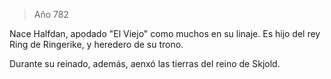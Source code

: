 > Año 782

Nace Halfdan, apodado "El Viejo" como muchos en su linaje. Es hijo del rey Ring de Ringerike, y heredero de su trono.

Durante su reinado, además, aenxó las tierras del reino de Skjold.